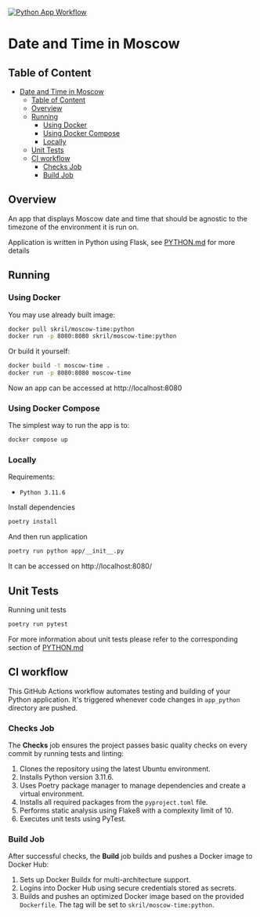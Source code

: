 [![Python App Workflow](https://github.com/Skril3366/S24-core-course-labs/actions/workflows/python.yml/badge.svg)](https://github.com/Skril3366/S24-core-course-labs/actions/workflows/python.yml)

# Date and Time in Moscow

## Table of Content

<!--toc:start-->
- [Date and Time in Moscow](#date-and-time-in-moscow)
  - [Table of Content](#table-of-content)
  - [Overview](#overview)
  - [Running](#running)
    - [Using Docker](#using-docker)
    - [Using Docker Compose](#using-docker-compose)
    - [Locally](#locally)
  - [Unit Tests](#unit-tests)
  - [CI workflow](#ci-workflow)
    - [Checks Job](#checks-job)
    - [Build Job](#build-job)
<!--toc:end-->

## Overview

An app that displays Moscow date and time that should be agnostic to the
timezone of the environment it is run on.

Application is written in Python using Flask, see [PYTHON.md](./PYTHON.md) for
more details

## Running

### Using Docker

You may use already built image:

```sh
docker pull skril/moscow-time:python
docker run -p 8080:8080 skril/moscow-time:python
```

Or build it yourself:

```sh
docker build -t moscow-time .
docker run -p 8080:8080 moscow-time
```

Now an app can be accessed at http://localhost:8080

### Using Docker Compose

The simplest way to run the app is to:

```sh
docker compose up
```

### Locally

Requirements:

- `Python 3.11.6`

Install dependencies

```bash
poetry install
```

And then run application

```bash
poetry run python app/__init__.py
```

It can be accessed on http://localhost:8080/

## Unit Tests

Running unit tests

```bash
poetry run pytest
```

For more information about unit tests please refer to the corresponding section
of [PYTHON.md](./PYTHON.md)

## CI workflow

This GitHub Actions workflow automates testing and building of your Python
application. It's triggered whenever code changes in `app_python` directory are
pushed.

### Checks Job

The **Checks** job ensures the project passes basic quality checks on every commit by running tests and linting:

1. Clones the repository using the latest Ubuntu environment.
2. Installs Python version 3.11.6.
3. Uses Poetry package manager to manage dependencies and create a virtual environment.
4. Installs all required packages from the `pyproject.toml` file.
5. Performs static analysis using Flake8 with a complexity limit of 10.
6. Executes unit tests using PyTest.

### Build Job

After successful checks, the **Build** job builds and pushes a Docker image to Docker Hub:

1. Sets up Docker Buildx for multi-architecture support.
2. Logins into Docker Hub using secure credentials stored as secrets.
3. Builds and pushes an optimized Docker image based on the provided `Dockerfile`. The tag will be set to `skril/moscow-time:python`.
